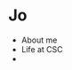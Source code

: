 # Jo

+  <div href="https://jo-chidtaphai.github.io/JO" >About me</div>
+ <div href="https://vitejs.dev" target="_blank">Life at CSC</div>
+ 
          
       
